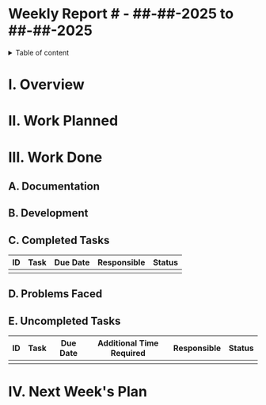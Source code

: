 # Weekly Report # - ##-##-2025 to ##-##-2025

<details> 

<summary> Table of content </summary>

- [Weekly Report # - ##-##-2025 to ##-##-2025](#weekly-report------2025-to---2025)
- [I. Overview](#i-overview)
- [II. Work Planned](#ii-work-planned)
- [III. Work Done](#iii-work-done)
  - [A. Documentation](#a-documentation)
  - [B. Development](#b-development)
  - [C. Completed Tasks](#c-completed-tasks)
  - [D. Problems Faced](#d-problems-faced)
  - [E. Uncompleted Tasks](#e-uncompleted-tasks)
- [IV. Next Week's Plan](#iv-next-weeks-plan)

</details>

# I. Overview

# II. Work Planned

# III. Work Done

## A. Documentation

## B. Development

## C. Completed Tasks

|ID|Task|Due Date|Responsible| Status|
|-|-|-|-|-|
||||||

## D. Problems Faced

## E. Uncompleted Tasks

|ID|Task|Due Date|Additional Time Required |Responsible| Status|
|-|-|-|-|-|-|
|||||||

# IV. Next Week's Plan